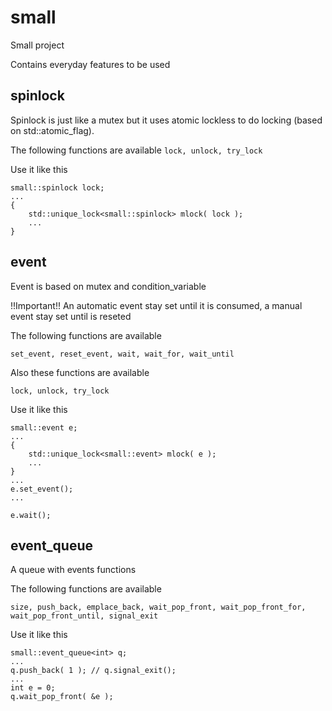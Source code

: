 # small
Small project

Contains everyday features to be used

## spinlock
Spinlock is just like a mutex but it uses atomic lockless to do locking (based on std::atomic_flag).

The following functions are available
```lock, unlock, try_lock```

Use it like this
```
small::spinlock lock;
...
{
    std::unique_lock<small::spinlock> mlock( lock );
    ...
}
```


## event
Event is based on mutex and condition_variable

!!Important!! An automatic event stay set until it is consumed, a manual event stay set until is reseted

The following functions are available

```set_event, reset_event, wait, wait_for, wait_until```

Also these functions are available

```lock, unlock, try_lock```


Use it like this
```
small::event e;
...
{
    std::unique_lock<small::event> mlock( e );
    ...
}
...
e.set_event();
...

e.wait();
```


## event_queue
A queue with events functions

The following functions are available

```size, push_back, emplace_back, wait_pop_front, wait_pop_front_for, wait_pop_front_until, signal_exit```


Use it like this
```
small::event_queue<int> q;
...
q.push_back( 1 ); // q.signal_exit();
...
int e = 0;
q.wait_pop_front( &e );
```